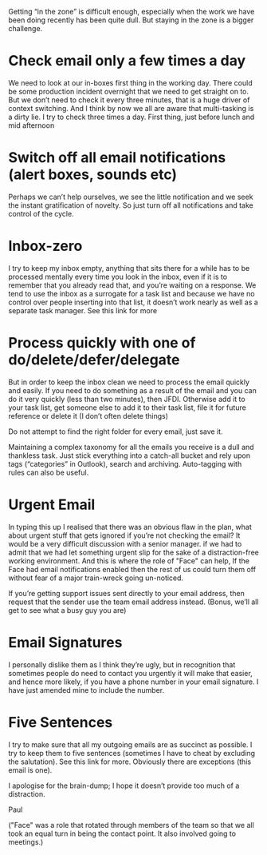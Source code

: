 Getting “in the zone” is difficult enough, especially when the work we have been doing recently has been quite dull. But staying in the zone is a bigger challenge.

# Check email only a few times a day

We need to look at our in-boxes first thing in the working day. There could be some production incident overnight that we need to get straight on to. But we don’t need to check it every three minutes, that is a huge driver of context switching. And I think by now we all are aware that multi-tasking is a dirty lie. I try to check three times a day. First thing, just before lunch and mid afternoon

# Switch off all email notifications (alert boxes, sounds etc)

Perhaps we can’t help ourselves, we see the little notification and we seek the instant gratification of novelty. So just turn off all notifications and take control of the cycle.

# Inbox-zero

I try to keep my inbox empty, anything that sits there for a while has to be processed mentally every time you look in the inbox, even if it is to remember that you already read that, and you’re waiting on a response.  We tend to use the inbox as a surrogate for a task list and because we have no control over people inserting into that list, it doesn’t work nearly as well as a separate task manager. See this link for more

# Process quickly with one of do/delete/defer/delegate

But in order to keep the inbox clean we need to process the email quickly and easily. If you need to do something as a result of the email and you can do it very quickly (less than two minutes), then JFDI. Otherwise add it to your task list, get someone else to add it to their task list, file it for future reference or delete it (I don’t often delete things)

Do not attempt to find the right folder for every email, just save it.

Maintaining a complex taxonomy for all the emails you receive is a dull and thankless task. Just stick everything into a catch-all bucket and rely upon tags (“categories” in Outlook), search and archiving. Auto-tagging with rules can also be useful.

# Urgent Email

In typing this up I realised that there was an obvious flaw in the plan, what about urgent stuff that gets ignored if you’re not checking the email? It would be a very difficult discussion with a senior manager. if we had to admit that we had let something urgent slip for the sake of a distraction-free working environment. And this is where the role of "Face" can help, If the Face had email notifications enabled then the rest of us could turn them off without fear of a major train-wreck going un-noticed.

If you’re getting support issues sent directly to your email address, then request that the sender use the team email address instead. (Bonus, we’ll all get to see what  a busy guy you are)

# Email Signatures

I personally dislike them as I think they’re ugly, but in recognition that sometimes people do need to contact you urgently it will make that easier, and hence more likely, if you have a phone number in your email signature. I have just amended mine to include the number.

# Five Sentences

I try to make sure that all my outgoing emails are as succinct as possible. I try to keep them to five sentences (sometimes I have to cheat by excluding the salutation). See this link for more. Obviously there are exceptions (this email is one).


I apologise for the brain-dump; I hope it doesn’t provide too much of a distraction.

Paul


("Face" was a role that rotated through members of the team so that we all took an equal turn in being the contact point. It also involved going to meetings.)
